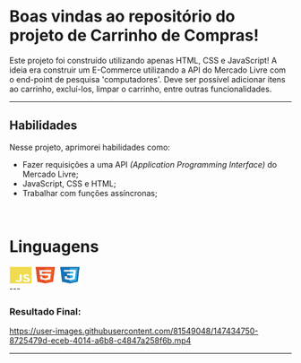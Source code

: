 # Boas vindas ao repositório do projeto de Carrinho de Compras!

 Este projeto foi construído utilizando apenas HTML, CSS e JavaScript! A ideia era construir um E-Commerce utilizando a API do Mercado Livre com o end-point de pesquisa 'computadores'. Deve ser possível adicionar itens ao carrinho, excluí-los, limpar o carrinho, entre outras funcionalidades.

---

## Habilidades

Nesse projeto, aprimorei habilidades como:

- Fazer requisições a uma API *(Application Programming Interface)* do Mercado Livre;
- JavaScript, CSS e HTML;
- Trabalhar com funções assíncronas;

<div style="display: inline_block"><br>
    <h1>Linguagens</h1>
  <img align="center" alt="Edson-Js" height="30" width="40" src="https://raw.githubusercontent.com/devicons/devicon/master/icons/javascript/javascript-plain.svg">
  <img align="center" alt="Edson-HTML" height="30" width="40" src="https://raw.githubusercontent.com/devicons/devicon/master/icons/html5/html5-original.svg">
  <img align="center" alt="Edson-CSS" height="30" width="40" src="https://raw.githubusercontent.com/devicons/devicon/master/icons/css3/css3-original.svg">
  </div>
---

### Resultado Final:

https://user-images.githubusercontent.com/81549048/147434750-8725479d-eceb-4014-a6b8-c4847a258f6b.mp4

---

